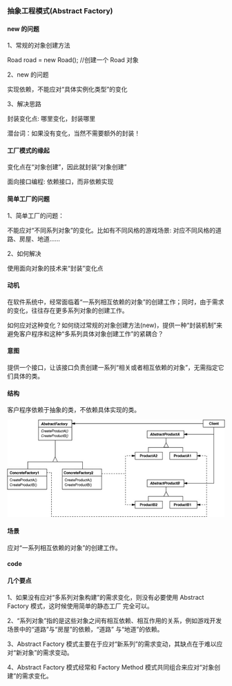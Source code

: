 ### 抽象工程模式(Abstract Factory)

#### new 的问题

1、常规的对象创建方法

Road road = new Road(); //创建一个 Road 对象

2、new 的问题

实现依赖，不能应对“具体实例化类型”的变化

3、解决思路

封装变化点: 哪里变化，封装哪里

潜台词：如果没有变化，当然不需要额外的封装！

#### 工厂模式的缘起

变化点在“对象创建”，因此就封装“对象创建”

面向接口编程: 依赖接口，而非依赖实现

#### 简单工厂的问题

1、简单工厂的问题：

不能应对“不同系列对象”的变化。比如有不同风格的游戏场景: 对应不同风格的道路、房屋、地道……

2、如何解决

使用面向对象的技术来“封装”变化点

#### 动机

在软件系统中，经常面临着“一系列相互依赖的对象”的创建工作；同时，由于需求的变化，往往存在更多系列对象的创建工作。

如何应对这种变化？如何绕过常规的对象创建方法(new)，提供一种“封装机制”来避免客户程序和这种“多系列具体对象创建工作”的紧耦合？

#### 意图

提供一个接口，让该接口负责创建一系列“相关或者相互依赖的对象”，无需指定它们具体的类。

#### 结构 

客户程序依赖于抽象的类，不依赖具体实现的类。

![结构图](../images/abstract.struct.png)

#### 场景

应对“一系列相互依赖的对象”的创建工作。

#### code


#### 几个要点

1、如果没有应对“多系列对象构建”的需求变化，则没有必要使用 Abstract Factory 模式，这时候使用简单的静态工厂
完全可以。

2、“系列对象”指的是这些对象之间有相互依赖、相互作用的关系，例如游戏开发场景中的“道路”与“房屋”的依赖，“道路”
与“地道”的依赖。

3、Abstract Factory 模式主要在于应对“新系列”的需求变动，其缺点在于难以应对“新对象”的需求变动。

4、Abstract Factory 模式经常和 Factory Method 模式共同组合来应对“对象创建”的需求变化。